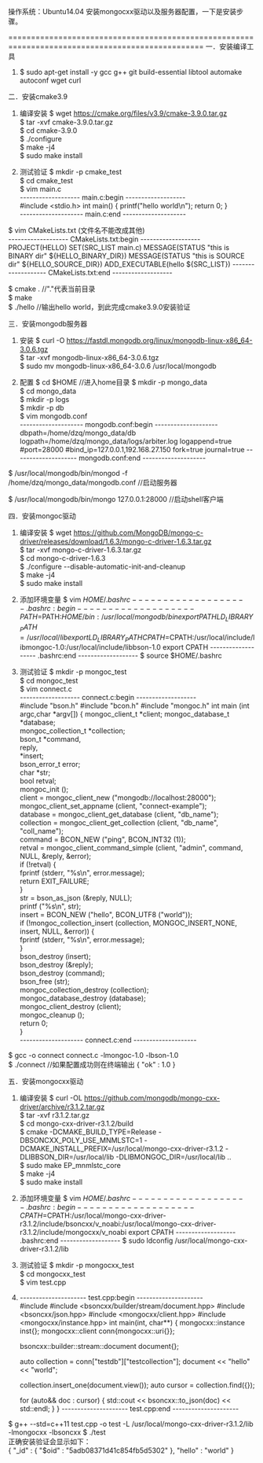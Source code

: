 操作系统：Ubuntu14.04
安装mongocxx驱动以及服务器配置，一下是安装步骤。

=================================================================================================
一．安装编译工具
1.	$ sudo apt-get install -y gcc g++ git build-essential libtool automake autoconf wget curl  

二．安装cmake3.9
1. 编译安装
$ wget https://cmake.org/files/v3.9/cmake-3.9.0.tar.gz  
$ tar -xvf cmake-3.9.0.tar.gz  
$ cd cmake-3.9.0  
$ ./configure  
$ make -j4  
$ sudo make install  

2. 测试验证
$ mkdir -p cmake_test  
$ cd cmake_test  
$ vim main.c  
------------------- main.c:begin -------------------  
#include <stdio.h>
int main()
{
    printf("hello world\n");
    return 0;
}  
-------------------- main.c:end --------------------  
	  
$ vim CMakeLists.txt (文件名不能改成其他)  
------------------- CMakeLists.txt:begin -------------------  
PROJECT(HELLO)
SET(SRC_LIST main.c)
MESSAGE(STATUS "this is BINARY dir" ${HELLO_BINARY_DIR})
MESSAGE(STATUS "this is SOURCE dir" ${HELLO_SOURCE_DIR})
ADD_EXECUTABLE(hello ${SRC_LIST})
------------------- CMakeLists.txt:end -------------------  
	  
$ cmake .    //"."代表当前目录  
$ make  
$ ./hello    //输出hello world，到此完成cmake3.9.0安装验证  

三．安装mongodb服务器
1. 安装
$ curl -O https://fastdl.mongodb.org/linux/mongodb-linux-x86_64-3.0.6.tgz  
$ tar -xvf mongodb-linux-x86_64-3.0.6.tgz  
$ sudo mv mongodb-linux-x86_64-3.0.6 /usr/local/mongodb  	

2. 配置
$ cd $HOME         //进入home目录
$ mkdir -p mongo_data  
$ cd mongo_data  
$ mkdir -p logs  
$ mkdir -p db  
$ vim mongodb.conf  
-------------------- mongodb.conf:begin --------------------  
dbpath=/home/dzq/mongo_data/db
logpath=/home/dzq/mongo_data/logs/arbiter.log
logappend=true
#port=28000
#bind_ip=127.0.0.1,192.168.27.150
fork=true
journal=true
-------------------- mongodb.conf:end --------------------  
	  
$ /usr/local/mongodb/bin/mongod -f /home/dzq/mongo_data/mongodb.conf      //启动服务器  
	  
$ /usr/local/mongodb/bin/mongo 127.0.0.1:28000       //启动shell客户端  

四．安装mongoc驱动
1. 编译安装
$ wget https://github.com/MongoDB/mongo-c-driver/releases/download/1.6.3/mongo-c-driver-1.6.3.tar.gz  
$ tar -xvf mongo-c-driver-1.6.3.tar.gz  
$ cd mongo-c-driver-1.6.3  
$ ./configure --disable-automatic-init-and-cleanup  
$ make -j4  
$ sudo make install  

2. 添加环境变量
$ vim $HOME/.bashrc  
------------------- .bashrc:begin -------------------  
PATH=$PATH:$HOME/bin:/usr/local/mongodb/bin
export PATH
LD_LIBRARY_PATH=/usr/local/lib
export LD_LIBRARY_PATH
CPATH=$CPATH:/usr/local/include/libmongoc-1.0:/usr/local/include/libbson-1.0
export CPATH
------------------- .bashrc:end -------------------
$ source $HOME/.bashrc  

3. 测试验证
$ mkdir -p mongoc_test  
$ cd mongoc_test  
$ vim connect.c  
------------------- connect.c:begin -------------------  
#include "bson.h"
#include "bcon.h"
#include "mongoc.h"
int main (int   argc,char *argv[])
{
   mongoc_client_t      *client;
   mongoc_database_t    *database;    
   mongoc_collection_t  *collection;    
   bson_t               *command,    
                         reply,    
                        *insert;    
   bson_error_t          error;    
   char                 *str;    
   bool                  retval;    
   mongoc_init ();    
   client = mongoc_client_new ("mongodb://localhost:28000");    
   mongoc_client_set_appname (client, "connect-example");    
   database = mongoc_client_get_database (client, "db_name");    
   collection = mongoc_client_get_collection (client, "db_name", "coll_name");    
   command = BCON_NEW ("ping", BCON_INT32 (1));    
   retval = mongoc_client_command_simple (client, "admin", command, NULL, &reply, &error);    
   if (!retval) {    
      fprintf (stderr, "%s\n", error.message);    
      return EXIT_FAILURE;    
   }    
   str = bson_as_json (&reply, NULL);    
   printf ("%s\n", str);    
   insert = BCON_NEW ("hello", BCON_UTF8 ("world"));    
   if (!mongoc_collection_insert (collection, MONGOC_INSERT_NONE, insert, NULL, &error)) {    
      fprintf (stderr, "%s\n", error.message);    
   }    
   bson_destroy (insert);    
   bson_destroy (&reply);    
   bson_destroy (command);    
   bson_free (str);    
   mongoc_collection_destroy (collection);    
   mongoc_database_destroy (database);    
   mongoc_client_destroy (client);    
   mongoc_cleanup ();    
   return 0;    
}   
-------------------- connect.c:end --------------------  
	  
$ gcc -o connect connect.c -lmongoc-1.0 -lbson-1.0  
$ ./connect     //如果配置成功则在终端输出  { "ok" : 1.0 }  

五．安装mongocxx驱动
1. 编译安装
$ curl -OL https://github.com/mongodb/mongo-cxx-driver/archive/r3.1.2.tar.gz  
$ tar -xvf r3.1.2.tar.gz  
$ cd mongo-cxx-driver-r3.1.2/build  
$ cmake -DCMAKE_BUILD_TYPE=Release -DBSONCXX_POLY_USE_MNMLSTC=1 -DCMAKE_INSTALL_PREFIX=/usr/local/mongo-cxx-driver-r3.1.2 -DLIBBSON_DIR=/usr/local/lib -DLIBMONGOC_DIR=/usr/local/lib ..  
$ sudo make EP_mnmlstc_core  
$ make -j4  
$ sudo make install  

2. 添加环境变量
$ vim $HOME/.bashrc
------------------- .bashrc:begin -------------------
CPATH=$CPATH:/usr/local/mongo-cxx-driver-r3.1.2/include/bsoncxx/v_noabi:/usr/local/mongo-cxx-driver-r3.1.2/include/mongocxx/v_noabi
export CPATH
------------------- .bashrc:end -------------------
$ sudo ldconfig /usr/local/mongo-cxx-driver-r3.1.2/lib  


3. 测试验证
$ mkdir -p mongocxx_test  
$ cd mongocxx_test  
$ vim test.cpp  
4.	--------------------- test.cpp:begin ---------------------  
#include <iostream>
#include <bsoncxx/builder/stream/document.hpp>
#include <bsoncxx/json.hpp>
#include <mongocxx/client.hpp>
#include <mongocxx/instance.hpp>
int main(int, char**)
{
    mongocxx::instance inst{};
    mongocxx::client conn{mongocxx::uri{}};
    
    bsoncxx::builder::stream::document document{};
    
    auto collection = conn["testdb"]["testcollection"];
    document << "hello" << "world";
    
    collection.insert_one(document.view());
    auto cursor = collection.find({}); 
    
    for (auto&& doc : cursor) {
        std::cout << bsoncxx::to_json(doc) << std::endl;
    }
}
--------------------- test.cpp:end ---------------------  
	  
$ g++ --std=c++11 test.cpp -o test -L /usr/local/mongo-cxx-driver-r3.1.2/lib -lmongocxx -lbsoncxx
$ ./test  
正确安装验证会显示如下：  
{ "_id" : { "$oid" : "5adb08371d41c854fb5d5302" }, "hello" : "world" }
